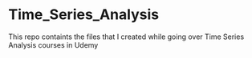 # Time_Series_Analysis
 This repo containts the files that I created while going over Time Series Analysis courses in Udemy
